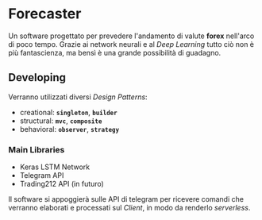 # Forecaster

Un software progettato per prevedere l'andamento di valute **forex** nell'arco di poco tempo. Grazie ai network neurali e al *Deep Learning* tutto ciò non è più fantascienza, ma bensì è una grande possibilità di guadagno.

## Developing

Verranno utilizzati diversi *Design Patterns*:
- creational: **```singleton```**, **```builder```**
- structural: **```mvc```**, **```composite```**
- behavioral: **```observer```**, **```strategy```**
### Main Libraries
- Keras LSTM Network
- Telegram API
- Trading212 API (in futuro)

Il software si appoggierà sulle API di telegram per ricevere comandi che verranno elaborati e processati sul *Client*, in modo da renderlo *serverless*.
